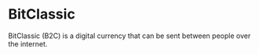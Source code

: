 # BitClassic
BitClassic (B2C) is a digital currency that can be sent between people over the internet.
